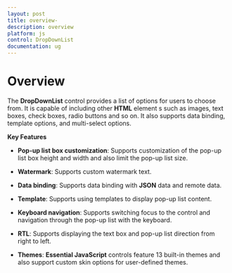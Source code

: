 ```yaml
---
layout: post
title: overview-
description: overview 
platform: js
control: DropDownList
documentation: ug
---
```


# Overview 

The **DropDownList** control provides a list of options for users to choose from. It is capable of including other **HTML** element s such as images, text boxes, check boxes, radio buttons and so on. It also supports data binding, template options, and multi-select options.

**Key Features**

* **Pop-up list box customization**: Supports customization of the pop-up list box height and width and also limit the pop-up list size.

* **Watermark**: Supports custom watermark text.

* **Data binding**: Supports data binding with **JSON** data and remote data.

* **Template**: Supports using templates to display pop-up list content.

* **Keyboard navigation**: Supports switching focus to the control and navigation through the pop-up list with the keyboard.

* **RTL**: Supports displaying the text box and pop-up list direction from right to left.

* **Themes**: **Essential JavaScript** controls feature 13 built-in themes and also support custom skin options for user-defined themes.

